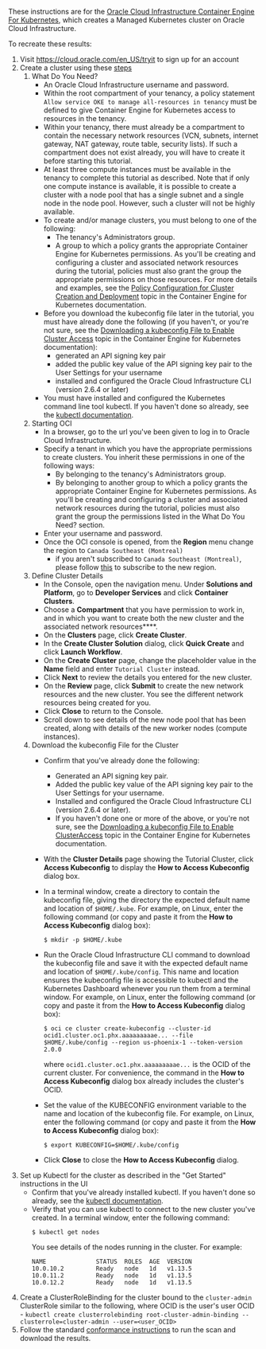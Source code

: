
 These instructions are for the [Oracle Cloud Infrastructure Container Engine For Kubernetes](https://cloud.oracle.com/containers/kubernetes-engine), which creates a Managed Kubernetes cluster on Oracle Cloud Infrastructure.
 
 To recreate these results:
 
 1. Visit https://cloud.oracle.com/en_US/tryit to sign up for an account
 2. Create a cluster using these [steps](http://www.oracle.com/webfolder/technetwork/tutorials/obe/oci/oke-full/index.html)
    1. What Do You Need?
        * An Oracle Cloud Infrastructure username and password.
        * Within the root compartment of your tenancy, a policy statement `Allow service OKE to manage all-resources in tenancy` must be defined to give Container Engine for Kubernetes access to resources in the tenancy.
        * Within your tenancy, there must already be a compartment to contain the necessary network resources (VCN, subnets, internet gateway, NAT gateway, route table, security lists). If such a compartment does not exist already, you will have to create it before starting this tutorial.
        * At least three compute instances must be available in the tenancy to complete this tutorial as described. Note that if only one compute instance is available, it is possible to create a cluster with a node pool that has a single subnet and a single node in the node pool. However, such a cluster will not be highly available.
        * To create and/or manage clusters, you must belong to one of the following:
            * The tenancy's Administrators group.
            * A group to which a policy grants the appropriate Container Engine for Kubernetes permissions. As you'll be creating and configuring a cluster and associated network resources during the tutorial, policies must also grant the group the appropriate permissions on those resources. For more details and examples, see the [Policy Configuration for Cluster Creation and Deployment](https://docs.cloud.oracle.com/iaas/Content/ContEng/Concepts/contengpolicyconfig.htm) topic in the Container Engine for Kubernetes documentation.
        * Before you download the kubeconfig file later in the tutorial, you must have already done the following (if you haven't, or you're not sure, see the [Downloading a kubeconfig File to Enable Cluster Access](https://docs.us-phoenix-1.oraclecloud.com/Content/ContEng/Tasks/contengdownloadkubeconfigfile.htm) topic in the Container Engine for Kubernetes documentation):
            * generated an API signing key pair
            * added the public key value of the API signing key pair to the User Settings for your username
            * installed and configured the Oracle Cloud Infrastructure CLI (version 2.6.4 or later)
        * You must have installed and configured the Kubernetes command line tool kubectl. If you haven't done so already, see the [kubectl documentation](https://kubernetes.io/docs/tasks/tools/install-kubectl/).
    2. Starting OCI
        * In a browser, go to the url you've been given to log in to Oracle Cloud Infrastructure.
        * Specify a tenant in which you have the appropriate permissions to create clusters. You inherit these permissions in one of the following ways:
            * By belonging to the tenancy's Administrators group.
            * By belonging to another group to which a policy grants the appropriate Container Engine for Kubernetes permissions. As you'll be creating and configuring a cluster and associated network resources during the tutorial, policies must also grant the group the permissions listed in the What Do You Need? section.
        * Enter your username and password.
        * Once the OCI console is opened, from the **Region** menu change the region to `Canada Southeast (Montreal)`
            * if you aren't subscribed to `Canada Southeast (Montreal)`, please follow [this](https://docs.oracle.com/en/cloud/get-started/subscriptions-cloud/mmocs/extending-your-subscription-another-data-region.html) to subscribe to the new region.
    3. Define Cluster Details
        *  In the Console, open the navigation menu. Under **Solutions and Platform**, go to **Developer Services** and click **Container Clusters**.
        *  Choose a **Compartment** that you have permission to work in, and in which you want to create both the new cluster and the associated network resources****.
        *  On the **Clusters** page, click **Create Cluster**.
        *  In the **Create Cluster Solution** dialog, click **Quick Create** and click **Launch Workflow**.
        *  On the **Create Cluster** page, change the placeholder value in the **Name** field and enter `Tutorial Cluster` instead.
        *  Click **Next** to review the details you entered for the new cluster.
        *  On the **Review** page, click **Submit** to create the new network resources and the new cluster. You see the different network resources being created for you. 
        *  Click **Close** to return to the Console.
        *  Scroll down to see details of the new node pool that has been created, along with details of the new worker nodes (compute instances).
    4. Download the kubeconfig File for the Cluster
        *  Confirm that you've already done the following:
            *   Generated an API signing key pair.
            *   Added the public key value of the API signing key pair to the User Settings for your username.
            *   Installed and configured the Oracle Cloud Infrastructure CLI (version 2.6.4 or later).
            *   If you haven't done one or more of the above, or you're not sure, see the [Downloading a kubeconfig File to Enable ClusterAccess](https://docs.us-phoenix-1.oraclecloud.com/Content/ContEng/Tasks/contengdownloadkubeconfigfile.htm) topic in the Container Engine for Kubernetes documentation.

        *  With the **Cluster Details** page showing the Tutorial Cluster, click **Access Kubeconfig** to display the **How to Access Kubeconfig** dialog box.
        *  In a terminal window, create a directory to contain the kubeconfig file, giving the directory the expected default name and location of `$HOME/.kube`. For example, on Linux, enter the following command (or copy and paste it from the **How to Access Kubeconfig** dialog box): 
            ```
            $ mkdir -p $HOME/.kube
            ```
        *  Run the Oracle Cloud Infrastructure CLI command to download the kubeconfig file and save it with the expected default name and location of `$HOME/.kube/config`. This name and location ensures the kubeconfig file is accessible to kubectl and the Kubernetes Dashboard whenever you run them from a terminal window. For example, on Linux, enter the following command (or copy and paste it from the **How to Access Kubeconfig** dialog box):
            ```
            $ oci ce cluster create-kubeconfig --cluster-id ocid1.cluster.oc1.phx.aaaaaaaaae... --file $HOME/.kube/config --region us-phoenix-1 --token-version 2.0.0
            ```
            where `ocid1.cluster.oc1.phx.aaaaaaaaae...` is the OCID of the current cluster. For convenience, the command in the **How to Access Kubeconfig** dialog box already includes the cluster's OCID.
        *  Set the value of the KUBECONFIG environment variable to the name and location of the kubeconfig file. For example, on Linux, enter the following command (or copy and paste it from the **How to Access Kubeconfig** dialog box): 
            ```
            $ export KUBECONFIG=$HOME/.kube/config
            ```
        *  Click **Close** to close the **How to Access Kubeconfig** dialog.
 3. Set up Kubectl for the cluster as described in the "Get Started" instructions in the UI
    *  Confirm that you've already installed kubectl. If you haven't done so already, see the [kubectl documentation](https://kubernetes.io/docs/tasks/tools/install-kubectl/).
    *  Verify that you can use kubectl to connect to the new cluster you've created. In a terminal window, enter the following command:
        ```
        $ kubectl get nodes
        ```
        You see details of the nodes running in the cluster. For example:
        ```
        NAME              STATUS  ROLES  AGE  VERSION
        10.0.10.2         Ready   node   1d   v1.13.5
        10.0.11.2         Ready   node   1d   v1.13.5
        10.0.12.2         Ready   node   1d   v1.13.5
        ```
 4. Create a ClusterRoleBinding for the cluster bound to the `cluster-admin` ClusterRole similar to the following, where OCID is the user's user OCID - `kubectl create clusterrolebinding root-cluster-admin-binding --clusterrole=cluster-admin --user=<user_OCID>`
 5. Follow the standard [conformance instructions](https://github.com/cncf/k8s-conformance/blob/master/instructions.md) to run the scan and download the results.